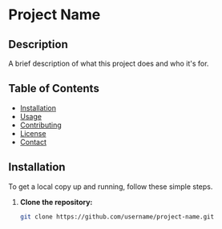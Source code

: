 # Project Name

## Description
A brief description of what this project does and who it's for.

## Table of Contents
- [Installation](#installation)
- [Usage](#usage)
- [Contributing](#contributing)
- [License](#license)
- [Contact](#contact)

## Installation
To get a local copy up and running, follow these simple steps.

1. **Clone the repository:**
   ```bash
   git clone https://github.com/username/project-name.git


